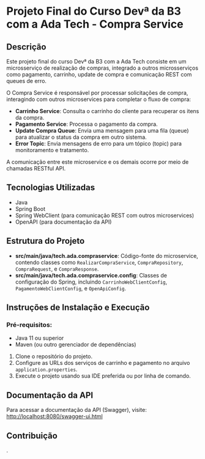 # Projeto Final do Curso Devª da B3 com a Ada Tech - Compra Service

## Descrição

Este projeto final do curso Devª da B3 com a Ada Tech consiste em um microsserviço de realização de compras, integrado a outros microsserviços como pagamento, carrinho, update de compra e comunicação REST com queues de erro.

O Compra Service é responsável por processar solicitações de compra, interagindo com outros microservices para completar o fluxo de compra:

- **Carrinho Service**: Consulta o carrinho do cliente para recuperar os itens da compra.
- **Pagamento Service**: Processa o pagamento da compra.
- **Update Compra Queue**: Envia uma mensagem para uma fila (queue) para atualizar o status da compra em outro sistema.
- **Error Topic**: Envia mensagens de erro para um tópico (topic) para monitoramento e tratamento.

A comunicação entre este microservice e os demais ocorre por meio de chamadas RESTful API.

## Tecnologias Utilizadas

- Java
- Spring Boot
- Spring WebClient (para comunicação REST com outros microservices)
- OpenAPI (para documentação da API)

## Estrutura do Projeto

- **src/main/java/tech.ada.compraservice**: Código-fonte do microservice, contendo classes como `RealizarCompraService`, `CompraRepository`, `CompraRequest`, e `CompraResponse`.
- **src/main/java/tech.ada.compraservice.config**: Classes de configuração do Spring, incluindo `CarrinhoWebClientConfig`, `PagamentoWebClientConfig`, e `OpenApiConfig`.

## Instruções de Instalação e Execução

### Pré-requisitos:

- Java 11 ou superior
- Maven (ou outro gerenciador de dependências)

1. Clone o repositório do projeto.
2. Configure as URLs dos serviços de carrinho e pagamento no arquivo `application.properties`.
3. Execute o projeto usando sua IDE preferida ou por linha de comando.

## Documentação da API

Para acessar a documentação da API (Swagger), visite: [http://localhost:8080/swagger-ui.html](http://localhost:8080/swagger-ui.html)

## Contribuição

.
